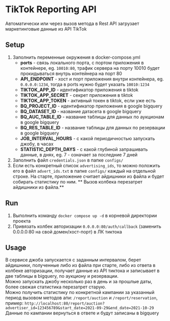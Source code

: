 # TikTok Reporting API

Автоматически или через вызов метода в Rest API загрузает маркетинговые данные из API TikTok

## Setup

1. Заполнить переменные окружения в docker-compose.yml
    - **ports** - связь локального порта, с портом приложения в контейнере, eg. `10010:80`, трафик сервера на порту
      10010 будет прокидываться внутрь контейнера на порт 80
    - **API_ENDPOINT** - хост и порт приложения внутри контейнера, eg. `0.0.0.0:1234`, тогда в ports нужно будет
      указать `10010:1234`
    - **TIKTOK_APP_ID** - идентификатор приложения в tiktok
    - **TIKTOK_APP_SECRET** - секрет приложения в tiktok
    - **TIKTOK_APP_TOKEN** - активный токен в tiktok, если уже есть
    - **BQ_PROJECT_ID** - идентификатор приложения в google bigquery
    - **BQ_DATASET_ID** - название датасета в google bigquery
    - **BQ_AUC_TABLE_ID** - название таблицы для данных по аукционам в google bigquery
    - **BQ_RES_TABLE_ID** - название таблицы для данных по резервации в google bigquery
    - **JOB_INTERVAL_HOURS** - с какой периодичностью запускать джобу, в часах
    - **STATISTIC_DEPTH_DAYS** - с какой глубиной запрашивать данные, в днях, eg. 7 - означает за последние 7 дней
2. Заполнить файл `credentials.json` в папке `configs/`
3. Если есть конкретный список `advertising_ids`, то можно положить его в файл `advert_ids.txt` в папке `configs/`
   каждый на отдельной строке. На старте, приложение считает айдишники из файла и будет собирать статистику по ним. **
   Вызов колбека перезатрет айдишники из файла.**

## Run

1. Выполнить команду `docker compose up -d` в корневой директории проекта
2. Привязать колбек авторизации `0.0.0.0:80/auth/callback` (заменить 0.0.0.0:80 на свой домен/хост-порт) в ЛК тиктока

## Usage

В сервисе джоба запускается с заданным интервалом, берет айдишники, полученные либо из файла при старте, либо из ответа
в колбеке авторизации, получает данные из API тиктока и записывает в две таблицы в bigquery, по аукциону и резервации.  
Можно запускать джобу несколько раз в день и за прошлые даты, более свежая статистика перезатрет старую.  
Можно получить статистику по конкретной кампании за указанный период вызовом методов апи: `/report/auction`
и `/report/reservation`,
пример: `http://localhost:80/report/auction?advertiser_id=123456789&start_date=2021-09-29&end_date=2021-10-29`  
Данные по кампании вернуться в ответе и будут записаны в bigquery
